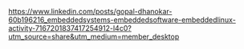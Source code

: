 https://www.linkedin.com/posts/gopal-dhanokar-60b196216_embeddedsystems-embeddedsoftware-embeddedlinux-activity-7167201837417254912-l4c0?utm_source=share&utm_medium=member_desktop
